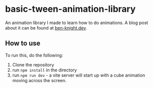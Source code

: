 # basic-tween-animation-library
An animation library I made to learn how to do animations. A blog post about it can be found at [ben-knight.dev](https://ben-knight.dev).


## How to use

To run this, do the following:

1. Clone the repository
2. run `npm install` in the directory
3. run `npm run dev` - a vite server will start up with a cube animation moving across the screen.

